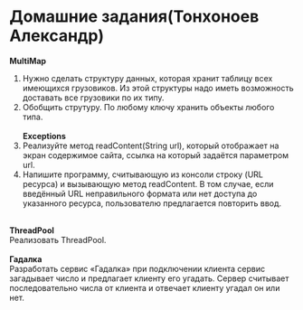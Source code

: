 # Домашние задания(Тонхоноев Александр)
<b>MultiMap</b><br>
1) Нужно сделать структуру данных, которая хранит таблицу всех имеющихся грузовиков. Из этой структуры надо иметь
возможность доставать все грузовики по их типу.<br>
2) Обобщить струтуру. По любому ключу хранить объекты любого типа.<br><br>
<b>Exceptions</b><br>
1) Реализуйте метод readContent(String url), который отображает на экран
содержимое сайта, ссылка на который задаётся параметром url.<br>
2) Напишите программу, считывающую из консоли строку (URL ресурса) и вызывающую
метод readContent. В том случае, если введённый URL неправильного формата
или нет доступа до указанного ресурса, пользователю предлагается повторить ввод.<br>
<br>
<b>ThreadPool</b><br>
Реализовать ThreadPool.<br>
<br>
<b>Гадалка</b><br>
Разработать сервис «Гадалка» при подключении клиента сервис загадывает число и предлагает клиенту его угадать. Сервер считывает последовательно числа от клиента и отвечает клиенту угадал он или нет. 
